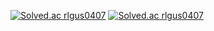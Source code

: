 [![Solved.ac
rlgus0407](http://mazassumnida.wtf/api/mini/generate_badge?boj=rlgus0407)](https://solved.ac/rlgus0407)
[![Solved.ac
rlgus0407](http://mazassumnida.wtf/api/v2/generate_badge?boj=rlgus0407)](https://solved.ac/rlgus0407)
